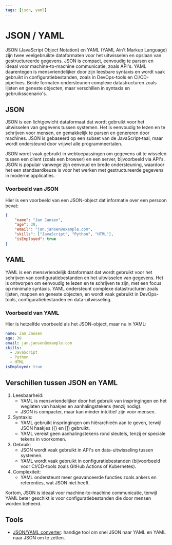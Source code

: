 ```yaml
---
tags: [json, yaml]
---
```


# JSON / YAML

JSON (JavaScript Object Notation) en YAML (YAML Ain't Markup Language) zijn twee veelgebruikte dataformaten voor het uitwisselen en opslaan van gestructureerde gegevens. JSON is compact, eenvoudig te parsen en ideaal voor machine-to-machine communicatie, zoals API's. YAML daarentegen is mensvriendelijker door zijn leesbare syntaxis en wordt vaak gebruikt in configuratiebestanden, zoals in DevOps-tools en CI/CD-pipelines. Beide formaten ondersteunen complexe datastructuren zoals lijsten en geneste objecten, maar verschillen in syntaxis en gebruiksscenario's.

## JSON

JSON is een lichtgewicht dataformaat dat wordt gebruikt voor het uitwisselen van gegevens tussen systemen. Het is eenvoudig te lezen en te schrijven voor mensen, en gemakkelijk te parsen en genereren door machines. JSON is gebaseerd op een subset van de JavaScript-taal, maar wordt ondersteund door vrijwel alle programmeertalen.

JSON wordt vaak gebruikt in webtoepassingen om gegevens uit te wisselen tussen een client (zoals een browser) en een server, bijvoorbeeld via API's. JSON is populair vanwege zijn eenvoud en brede ondersteuning, waardoor het een standaardkeuze is voor het werken met gestructureerde gegevens in moderne applicaties.

### Voorbeeld van JSON

Hier is een voorbeeld van een JSON-object dat informatie over een persoon bevat:

```json
{
    "name": "Jan Jansen",
    "age": 30,
    "email": "jan.jansen@example.com",
    "skills": ["JavaScript", "Python", "HTML"],
    "isEmployed": true
}
```

## YAML

YAML is een mensvriendelijk dataformaat dat wordt gebruikt voor het schrijven van configuratiebestanden en het uitwisselen van gegevens. Het is ontworpen om eenvoudig te lezen en te schrijven te zijn, met een focus op minimale syntaxis. YAML ondersteunt complexe datastructuren zoals lijsten, mappen en geneste objecten, en wordt vaak gebruikt in DevOps-tools, configuratiebestanden en data-uitwisseling.

### Voorbeeld van YAML

Hier is hetzelfde voorbeeld als het JSON-object, maar nu in YAML:

```yaml
name: Jan Jansen
age: 30
email: jan.jansen@example.com
skills:
  - JavaScript
  - Python
  - HTML
isEmployed: true
```

## Verschillen tussen JSON en YAML

1. Leesbaarheid:
    - YAML is mensvriendelijker door het gebruik van inspringingen en het weglaten van haakjes en aanhalingstekens (tenzij nodig).
    - JSON is compacter, maar kan minder intuïtief zijn voor mensen.
1. Syntaxis:
    - YAML gebruikt inspringingen om hiërarchieën aan te geven, terwijl JSON haakjes ({} en []) gebruikt.
    - YAML vereist geen aanhalingstekens rond sleutels, tenzij er speciale tekens in voorkomen.
1. Gebruik:
    - JSON wordt vaak gebruikt in API's en data-uitwisseling tussen systemen.
    - YAML wordt vaak gebruikt in configuratiebestanden (bijvoorbeeld voor CI/CD-tools zoals GitHub Actions of Kubernetes).
1. Complexiteit:
    - YAML ondersteunt meer geavanceerde functies zoals ankers en referenties, wat JSON niet heeft.

Kortom, JSON is ideaal voor machine-to-machine communicatie, terwijl YAML beter geschikt is voor configuratiebestanden die door mensen worden beheerd.

## Tools

- [JSON/YAML converter](https://openreplay.com/tools/json-yaml/): handige tool om snel JSON naar YAML en YAML naar JSON om te zetten.
